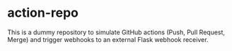 # action-repo

This is a dummy repository to simulate GitHub actions (Push, Pull Request, Merge) and trigger webhooks to an external Flask webhook receiver.